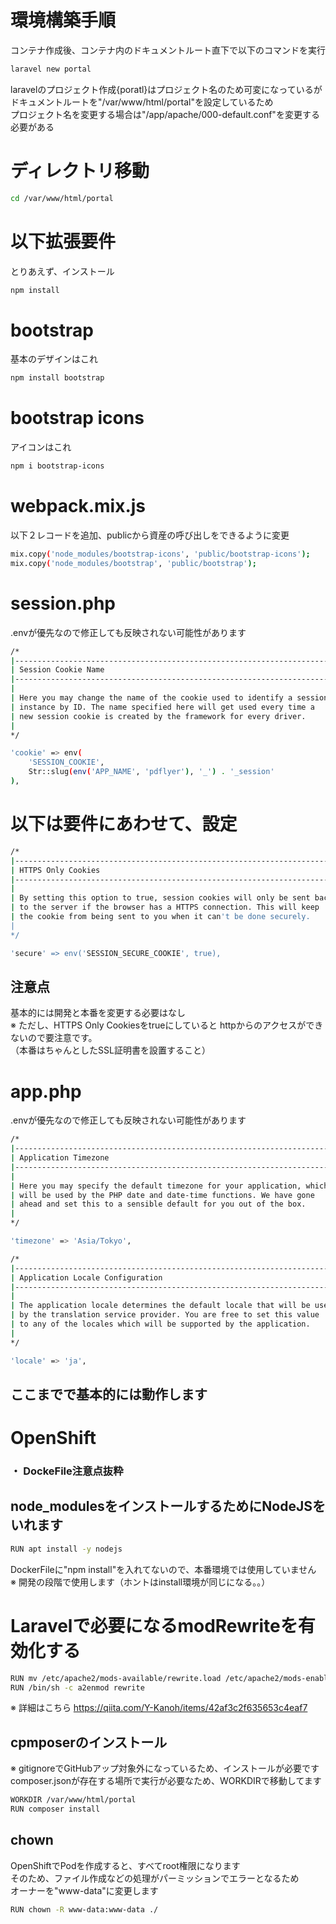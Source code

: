 # 環境構築手順

コンテナ作成後、コンテナ内のドキュメントルート直下で以下のコマンドを実行
```bash
laravel new portal
```
laravelのプロジェクト作成{poratl}はプロジェクト名のため可変になっているが  
ドキュメントルートを"/var/www/html/portal"を設定しているため  
プロジェクト名を変更する場合は"/app/apache/000-default.conf"を変更する必要がある

# ディレクトリ移動 
```bash
cd /var/www/html/portal
```

# 以下拡張要件
とりあえず、インストール
```bash
npm install
```
# bootstrap
基本のデザインはこれ
```bash
npm install bootstrap
```
# bootstrap icons
アイコンはこれ
```bash
npm i bootstrap-icons
```
# webpack.mix.js
以下２レコードを追加、publicから資産の呼び出しをできるように変更
```bash
mix.copy('node_modules/bootstrap-icons', 'public/bootstrap-icons');
mix.copy('node_modules/bootstrap', 'public/bootstrap');
```
# session.php
.envが優先なので修正しても反映されない可能性があります
```bash
/*
|--------------------------------------------------------------------------
| Session Cookie Name
|--------------------------------------------------------------------------
|
| Here you may change the name of the cookie used to identify a session
| instance by ID. The name specified here will get used every time a
| new session cookie is created by the framework for every driver.
|
*/

'cookie' => env(
    'SESSION_COOKIE',
    Str::slug(env('APP_NAME', 'pdflyer'), '_') . '_session'
),
```
# 以下は要件にあわせて、設定
```bash
/*
|--------------------------------------------------------------------------
| HTTPS Only Cookies
|--------------------------------------------------------------------------
|
| By setting this option to true, session cookies will only be sent back
| to the server if the browser has a HTTPS connection. This will keep
| the cookie from being sent to you when it can't be done securely.
|
*/

'secure' => env('SESSION_SECURE_COOKIE', true),
```
## 注意点
基本的には開発と本番を変更する必要はなし  
※ ただし、HTTPS Only Cookiesをtrueにしていると
httpからのアクセスができないので要注意です。  
（本番はちゃんとしたSSL証明書を設置すること）
# app.php
.envが優先なので修正しても反映されない可能性があります
```bash
/*
|--------------------------------------------------------------------------
| Application Timezone
|--------------------------------------------------------------------------
|
| Here you may specify the default timezone for your application, which
| will be used by the PHP date and date-time functions. We have gone
| ahead and set this to a sensible default for you out of the box.
|
*/

'timezone' => 'Asia/Tokyo',

/*
|--------------------------------------------------------------------------
| Application Locale Configuration
|--------------------------------------------------------------------------
|
| The application locale determines the default locale that will be used
| by the translation service provider. You are free to set this value
| to any of the locales which will be supported by the application.
|
*/

'locale' => 'ja',
```
ここまでで基本的には動作します
-

# OpenShift
### ・ DockeFile注意点抜粋
## node_modulesをインストールするためにNodeJSをいれます
```bash
RUN apt install -y nodejs
```
DockerFileに"npm install"を入れてないので、本番環境では使用していません  
※ 開発の段階で使用します（ホントはinstall環境が同じになる。。）

# Laravelで必要になるmodRewriteを有効化する
```bash
RUN mv /etc/apache2/mods-available/rewrite.load /etc/apache2/mods-enabled
RUN /bin/sh -c a2enmod rewrite
```
※ 詳細はこちら
https://qiita.com/Y-Kanoh/items/42af3c2f635653c4eaf7
## cpmposerのインストール
※ gitignoreでGitHubアップ対象外になっているため、インストールが必要です  
composer.jsonが存在する場所で実行が必要なため、WORKDIRで移動してます
```bash
WORKDIR /var/www/html/portal
RUN composer install
```
## chown
OpenShiftでPodを作成すると、すべてroot権限になります  
そのため、ファイル作成などの処理がパーミッションでエラーとなるため  
オーナーを"www-data"に変更します
```bash
RUN chown -R www-data:www-data ./
```
